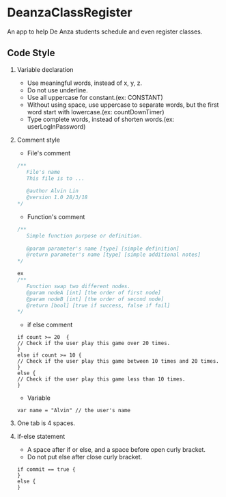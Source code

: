 # DeanzaClassRegister
An app to help De Anza students schedule and even register classes.
## Code Style
1. Variable declaration
   - Use meaningful words, instead of x, y, z.
   - Do not use underline.
   - Use all uppercase for constant.(ex: CONSTANT)
   - Without using space, use uppercase to separate words, but the first word start with lowercase.(ex: countDownTimer)
   - Type complete words, instead of shorten words.(ex: userLogInPassword)
   
2. Comment style
   - File's comment
   ```swift
   /**
      File's name
      This file is to ...
           
      @author Alvin Lin
      @version 1.0 28/3/18
   */  
   ```
   - Function's comment
   ```swift
   /**
      Simple function purpose or definition.
      
      @param parameter's name [type] [simple definition]
      @return parameter's name [type] [simple additional notes]
   */  
   
   ex
   /**
      Function swap two different nodes.
      @param nodeA [int] [the order of first node]
      @param nodeB [int] [the order of second node]
      @return [bool] [true if success, false if fail]
   */
   ```
   - if else comment
   ```
   if count >= 20  {
   // Check if the user play this game over 20 times.
   }
   else if count >= 10 {
   // Check if the user play this game between 10 times and 20 times.
   }
   else {
   // Check if the user play this game less than 10 times.
   }
   ```
   - Variable
   ```
   var name = "Alvin" // the user's name
   ```
3. One tab is 4 spaces.
4. if-else statement
   - A space after if or else, and a space before open curly bracket.
   - Do not put else after close curly bracket.
   ```
   if commit == true {
   }
   else {
   }
   ```




